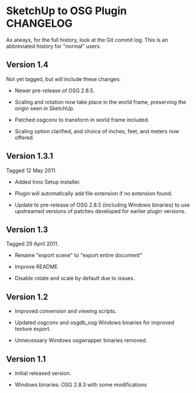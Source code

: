 SketchUp to OSG Plugin CHANGELOG
================================

As always, for the full history, look at the Git commit log. This is an 
abbreviated history for "normal" users. 

Version 1.4
-----------
Not yet tagged, but will include these changes:

* Newer pre-release of OSG 2.8.5. 

* Scaling and rotation now take place in the world frame, preserving the 
	origin seen in SketchUp. 

* Patched osgconv to transform in world frame included. 

* Scaling option clarified, and choice of inches, feet, and meters now 
	offered.

Version 1.3.1
-------------
Tagged 12 May 2011.

* Added Inno Setup installer.

* Plugin will automatically add file extension if no extension found.

* Update to pre-release of OSG 2.8.5 (including Windows binaries) to use 
upstreamed versions of patches developed for earlier plugin versions.

Version 1.3
-----------
Tagged 29 April 2011.

* Rename "export scene" to "export entire document"

* Improve README

* Disable rotate and scale by default due to issues.

Version 1.2
-----------
* Improved conversion and viewing scripts.

* Updated osgconv and osgdb_osg Windows binaries for improved texture export.

* Unnecessary Windows osgwrapper binaries removed.

Version 1.1
-----------
* Initial released version.

* Windows binaries: OSG 2.8.3 with some modifications